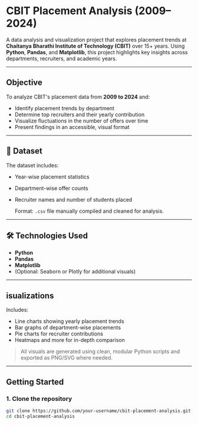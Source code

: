 #  CBIT Placement Analysis (2009–2024)

A data analysis and visualization project that explores placement trends at **Chaitanya Bharathi Institute of Technology (CBIT)** over 15+ years. Using **Python**, **Pandas**, and **Matplotlib**, this project highlights key insights across departments, recruiters, and academic years.

---

## Objective

To analyze CBIT's placement data from **2009 to 2024** and:
- Identify placement trends by department
- Determine top recruiters and their yearly contribution
- Visualize fluctuations in the number of offers over time
- Present findings in an accessible, visual format

---

## 📁 Dataset

The dataset includes:
- Year-wise placement statistics
- Department-wise offer counts
- Recruiter names and number of students placed

  Format: `.csv` file manually compiled and cleaned for analysis.

---

## 🛠 Technologies Used

- **Python** 
- **Pandas** 
- **Matplotlib** 
- (Optional: Seaborn or Plotly for additional visuals)

---

## isualizations

Includes:
- Line charts showing yearly placement trends
- Bar graphs of department-wise placements
- Pie charts for recruiter contributions
- Heatmaps and more for in-depth comparison

> All visuals are generated using clean, modular Python scripts and exported as PNG/SVG where needed.

---

## Getting Started

### 1. Clone the repository

```bash
git clone https://github.com/your-username/cbit-placement-analysis.git
cd cbit-placement-analysis
